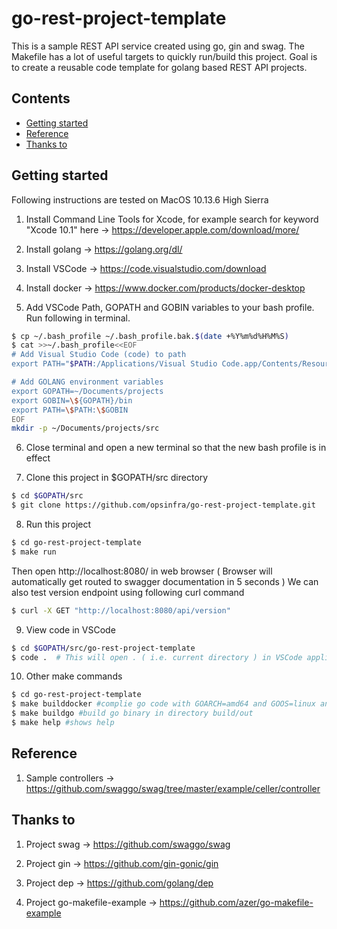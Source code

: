 # go-rest-project-template

This is a sample REST API service created using go, gin and swag.
The Makefile has a lot of useful targets to quickly run/build this project.
Goal is to create a reusable code template for golang based REST API projects.

## Contents
 - [Getting started](#getting-started)
 - [Reference](#Reference)
 - [Thanks to](#thanks-to)

## Getting started

Following instructions are tested on MacOS 10.13.6 High Sierra

1. Install Command Line Tools for Xcode, for example search for keyword "Xcode 10.1" here -> https://developer.apple.com/download/more/

2. Install golang -> https://golang.org/dl/

3. Install VSCode ->  https://code.visualstudio.com/download

4. Install docker -> https://www.docker.com/products/docker-desktop

5. Add VSCode Path, GOPATH and GOBIN variables to your bash profile. Run following in terminal.
```sh
$ cp ~/.bash_profile ~/.bash_profile.bak.$(date +%Y%m%d%H%M%S)
$ cat >>~/.bash_profile<<EOF
# Add Visual Studio Code (code) to path
export PATH="$PATH:/Applications/Visual Studio Code.app/Contents/Resources/app/bin"

# Add GOLANG environment variables
export GOPATH=~/Documents/projects
export GOBIN=\${GOPATH}/bin
export PATH=\$PATH:\$GOBIN
EOF
mkdir -p ~/Documents/projects/src
```
6. Close terminal and open a new terminal so that the new bash profile is in effect

7. Clone this project in $GOPATH/src directory
```sh
$ cd $GOPATH/src
$ git clone https://github.com/opsinfra/go-rest-project-template.git
```

8. Run this project
```sh
$ cd go-rest-project-template
$ make run
```
Then open http://localhost:8080/ in web browser ( Browser will automatically get routed to swagger documentation in 5 seconds )
We can also test version endpoint using following curl command
```sh
$ curl -X GET "http://localhost:8080/api/version"
```

9. View code in VSCode
```sh
$ cd $GOPATH/src/go-rest-project-template
$ code .  # This will open . ( i.e. current directory ) in VSCode application
```

10. Other make commands
```sh
$ cd go-rest-project-template
$ make builddocker #complie go code with GOARCH=amd64 and GOOS=linux and create docker image
$ make buildgo #build go binary in directory build/out
$ make help #shows help
```

## Reference

1. Sample controllers -> https://github.com/swaggo/swag/tree/master/example/celler/controller


## Thanks to

1. Project swag  -> https://github.com/swaggo/swag

2. Project gin  -> https://github.com/gin-gonic/gin

3. Project dep -> https://github.com/golang/dep

4. Project go-makefile-example -> https://github.com/azer/go-makefile-example
